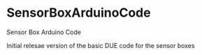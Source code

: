 # SensorBoxArduinoCode
Sensor Box Arduino Code 

Initial relesae version of the basic DUE code for the sensor boxes
